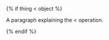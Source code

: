<div>
{% if thing &lt; object %}
<p>
A paragraph explaining the &lt; operation.
</p>
{% endif %}
</div>
